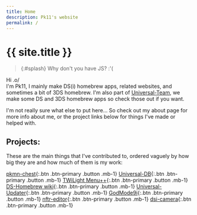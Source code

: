 ```yaml
---
title: Home
description: Pk11's website
permalink: /
---
```


# {{ site.title }}

> {:#splash}
Why don't you have JS? :'(

Hi .o/<br>
I'm Pk11, I mainly make DS(i) homebrew apps, related websites, and sometimes a bit of 3DS homebrew. I'm also part of [Universal-Team](https://universal-team.net), we make some DS and 3DS homebrew apps so check those out if you want.

I'm not really sure what else to put here... So check out my about page for more info about me, or the project links below for things I've made or helped with.

## Projects:
These are the main things that I've contributed to, ordered vaguely by how big they are and how much of them is my work:

[pkmn-chest](https://github.com/Universal-Team/pkmn-chest){:.btn .btn-primary .button .mb-1}
[Universal-DB](https://db.universal-team.net){:.btn .btn-primary .button .mb-1}
[TWiLight Menu++](https://github.com/DS-Homebrew/TWiLightMenu){:.btn .btn-primary .button .mb-1}
[DS-Homebrew wiki](https://wiki.ds-homebrew.com){:.btn .btn-primary .button .mb-1}
[Universal-Updater](https://github.com/Universal-Team/Universal-Updater){:.btn .btn-primary .button .mb-1}
[GodMode9i](https://github.com/DS-Homebrew/GodMode9i){:.btn .btn-primary .button .mb-1}
[nftr-editor](nftr-editor){:.btn .btn-primary .button .mb-1}
[dsi-camera](https://db.universal-team.net/ds/dsi-camera){:.btn .btn-primary .button .mb-1}

<script src="/assets/js/splashes.js"></script>
